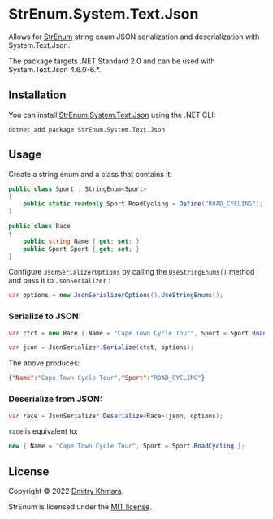 # StrEnum.System.Text.Json

Allows for [StrEnum](https://github.com/StrEnum/StrEnum/) string enum JSON serialization and deserialization with System.Text.Json.

The package targets .NET Standard 2.0 and can be used with System.Text.Json 4.6.0-6.\*.

## Installation

You can install [StrEnum.System.Text.Json](https://www.nuget.org/packages/StrEnum.System.Text.Json/) using the .NET CLI:

```
dotnet add package StrEnum.System.Text.Json
```

## Usage

Create a string enum and a class that contains it:

```csharp
public class Sport : StringEnum<Sport>
{
    public static readonly Sport RoadCycling = Define("ROAD_CYCLING");
}

public class Race
{
    public string Name { get; set; }
    public Sport Sport { get; set; }
}
```

Configure `JsonSerializerOptions` by calling the `UseStringEnums()` method and pass it to `JsonSerializer` :

```csharp
var options = new JsonSerializerOptions().UseStringEnums();
```

### Serialize to JSON:

```csharp
var ctct = new Race { Name = "Cape Town Cycle Tour", Sport = Sport.RoadCycling };

var json = JsonSerializer.Serialize(ctct, options);
```

The above produces:

```json
{"Name":"Cape Town Cycle Tour","Sport":"ROAD_CYCLING"}
```

### Deserialize from JSON:

```csharp
var race = JsonSerializer.Deserialize<Race>(json, options);
```

`race`  is equivalent to:

```csharp
new { Name = "Cape Town Cycle Tour", Sport = Sport.RoadCycling };
```

## License

Copyright &copy; 2022 [Dmitry Khmara](https://dmitrykhmara.com).

StrEnum is licensed under the [MIT license](LICENSE.txt).